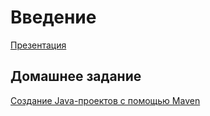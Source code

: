 # Введение

[Презентация](https://docs.google.com/presentation/d/1T_EtGWWPOh4l6L5-afCY7nUWqf_rCgyyD2rkax4S4l4/edit?usp=sharing)

## Домашнее задание

[Создание Java-проектов с помощью Maven](https://spring.io/guides/gs/maven/)


